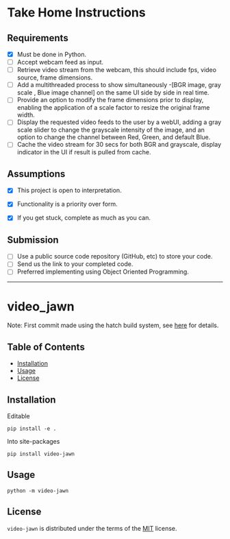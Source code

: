 # Take Home Instructions

## Requirements

- [x] Must be done in Python.  
- [ ] Accept webcam feed as input.  
- [ ] Retrieve video stream from the webcam, this should include fps, video source, frame
dimensions.  
- [ ] Add a multithreaded process to show simultaneously -[BGR image, gray scale , Blue
image channel] on the same UI side by side in real time.  
- [ ] Provide an option to modify the frame dimensions prior to display, enabling the
application of a scale factor to resize the original frame width.  
- [ ] Display the requested video feeds to the user by a webUI, adding a gray scale slider to
change the grayscale intensity of the image, and an option to change the channel between
Red, Green, and default Blue.  
- [ ] Cache the video stream for 30 secs for both BGR and grayscale, display indicator in the
UI if result is pulled from cache.  

## Assumptions

- [x] This project is open to interpretation.  
- [x] Functionality is a priority over form.  
- [x] If you get stuck, complete as much as you can.  


## Submission

- [ ]  Use a public source code repository (GitHub, etc) to store your code.  
- [ ]  Send us the link to your completed code.  
- [ ]  Preferred implementing using Object Oriented Programming.  

***

# video_jawn

Note: First commit made using the hatch build system, see [here](https://hatch.pypa.io/1.13/intro/) for details.  


## Table of Contents

- [Installation](#installation)
- [Usage](#usage)
- [License](#license)

## Installation

Editable
```console
pip install -e .
```

Into site-packages
```console
pip install video-jawn
```

## Usage

```console
python -m video-jawn
```

## License

`video-jawn` is distributed under the terms of the [MIT](https://spdx.org/licenses/MIT.html) license.  
